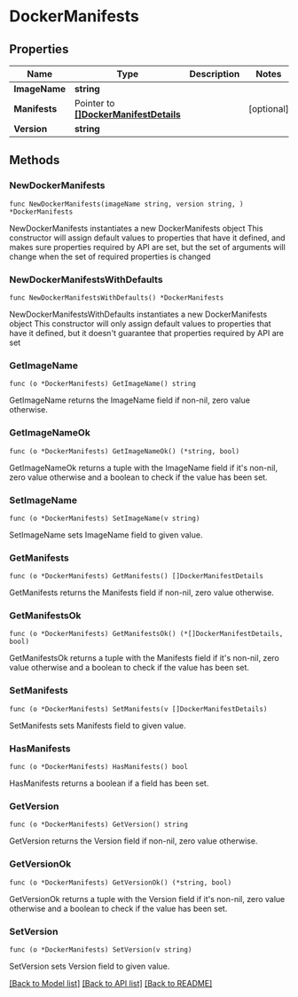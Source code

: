 # DockerManifests

## Properties

Name | Type | Description | Notes
------------ | ------------- | ------------- | -------------
**ImageName** | **string** |  | 
**Manifests** | Pointer to [**[]DockerManifestDetails**](DockerManifestDetails.md) |  | [optional] 
**Version** | **string** |  | 

## Methods

### NewDockerManifests

`func NewDockerManifests(imageName string, version string, ) *DockerManifests`

NewDockerManifests instantiates a new DockerManifests object
This constructor will assign default values to properties that have it defined,
and makes sure properties required by API are set, but the set of arguments
will change when the set of required properties is changed

### NewDockerManifestsWithDefaults

`func NewDockerManifestsWithDefaults() *DockerManifests`

NewDockerManifestsWithDefaults instantiates a new DockerManifests object
This constructor will only assign default values to properties that have it defined,
but it doesn't guarantee that properties required by API are set

### GetImageName

`func (o *DockerManifests) GetImageName() string`

GetImageName returns the ImageName field if non-nil, zero value otherwise.

### GetImageNameOk

`func (o *DockerManifests) GetImageNameOk() (*string, bool)`

GetImageNameOk returns a tuple with the ImageName field if it's non-nil, zero value otherwise
and a boolean to check if the value has been set.

### SetImageName

`func (o *DockerManifests) SetImageName(v string)`

SetImageName sets ImageName field to given value.


### GetManifests

`func (o *DockerManifests) GetManifests() []DockerManifestDetails`

GetManifests returns the Manifests field if non-nil, zero value otherwise.

### GetManifestsOk

`func (o *DockerManifests) GetManifestsOk() (*[]DockerManifestDetails, bool)`

GetManifestsOk returns a tuple with the Manifests field if it's non-nil, zero value otherwise
and a boolean to check if the value has been set.

### SetManifests

`func (o *DockerManifests) SetManifests(v []DockerManifestDetails)`

SetManifests sets Manifests field to given value.

### HasManifests

`func (o *DockerManifests) HasManifests() bool`

HasManifests returns a boolean if a field has been set.

### GetVersion

`func (o *DockerManifests) GetVersion() string`

GetVersion returns the Version field if non-nil, zero value otherwise.

### GetVersionOk

`func (o *DockerManifests) GetVersionOk() (*string, bool)`

GetVersionOk returns a tuple with the Version field if it's non-nil, zero value otherwise
and a boolean to check if the value has been set.

### SetVersion

`func (o *DockerManifests) SetVersion(v string)`

SetVersion sets Version field to given value.



[[Back to Model list]](../README.md#documentation-for-models) [[Back to API list]](../README.md#documentation-for-api-endpoints) [[Back to README]](../README.md)



